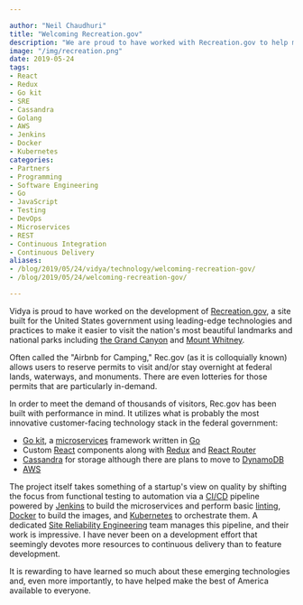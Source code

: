 ```yaml
---

author: "Neil Chaudhuri"
title: "Welcoming Recreation.gov"
description: "We are proud to have worked with Recreation.gov to help make our national treasures available to everyone."
image: "/img/recreation.png"
date: 2019-05-24
tags:
- React
- Redux
- Go kit
- SRE
- Cassandra
- Golang
- AWS
- Jenkins
- Docker
- Kubernetes
categories: 
- Partners
- Programming
- Software Engineering
- Go
- JavaScript
- Testing
- DevOps
- Microservices
- REST
- Continuous Integration
- Continuous Delivery
aliases:
- /blog/2019/05/24/vidya/technology/welcoming-recreation-gov/
- /blog/2019/05/24/welcoming-recreation-gov/

---
```


Vidya is proud to have worked on the development of [Recreation.gov](https://www.recreation.gov/), a site built for the United
States government using leading-edge technologies and practices to make it easier to visit the nation's most 
beautiful landmarks and national parks including [the Grand Canyon](https://www.recreation.gov/camping/gateways/2733) and 
[Mount Whitney](https://www.recreation.gov/permits/233260). 

Often called the "Airbnb for Camping," Rec.gov (as it is colloquially known) allows users to reserve permits
to visit and/or stay overnight at federal lands, waterways, and monuments. There are even lotteries
for those permits that are particularly in-demand. 

In order to meet the demand of thousands of visitors, Rec.gov has been built with performance in mind. It utilizes what is probably
the most innovative customer-facing technology stack in the federal government: 

* [Go kit](/tags/go-kit), a [microservices](/categories/microservices) framework written in [Go](/categories/go)
* Custom [React](/tags/react) components along with [Redux](/tags/redux) and [React Router](https://reacttraining.com/react-router/)
* [Cassandra](/tags/cassandra) for storage although there are plans to move to [DynamoDB](https://aws.amazon.com/dynamodb/)
* [AWS](/tags/aws)

The project itself takes something of a startup's view on quality by shifting the focus from functional testing to automation via a 
[CI/CD](/categories/continuous-delivery) pipeline powered by [Jenkins](/tags/jenkins) to build the microservices
and perform basic [linting](https://github.com/golang/lint), [Docker](/tags/docker) to build the images, 
and [Kubernetes](/tags/kubernetes) to orchestrate them. A dedicated [Site Reliability Engineering](https://landing.google.com/sre/) team manages
this pipeline, and their work is impressive. I have never been on a development effort that seemingly devotes more resources to 
continuous delivery than to feature development.  
 
It is rewarding to have learned so much about these emerging technologies and, even more importantly, to have helped make
the best of America available to everyone.
